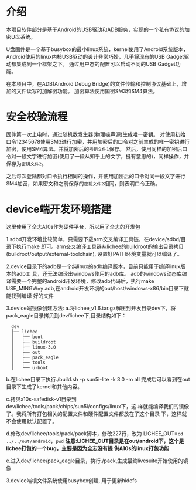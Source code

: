 # 介绍
本项目软件部分是基于Android的USB驱动和ADB服务，实现的一个私有协议的加密U盘系统。

U盘固件是一个基于busybox的最小linux系统，kernel使用了Android系统版本，
Android使用的linux内核USB驱动的设计非常巧妙，几乎将现有的USB Gadget驱动都集成到一个框架之下。
通过用户态的配置可以启动不同的USB Gadget功能。

在本项目中，在ADB(Android Debug Bridge)的文件传输和控制协议基础上，增加的文件读写的加解密功能。
加密算法使用国密SM3和SM4算法。

# 安全校验流程
固件第一次上电时，通过随机数发生器(物理噪声源)生成唯一密钥。
对使用初始口令12345678使用SM3进行加密，并用加密后的口令对之前生成的唯一密钥进行加密，使用SM4算法。并将加密后的`密钥文件1`保存。
然后，使用同样的加密后口令对一段文字进行加密(使用了一段从知乎上的文字，挺有意思的)，同样操作，并保存为`密钥文件2`。

之后每次登陆都对口令执行相同的操作，并使用加密后的口令对同一段文字进行SM4加密，如果密文和之前保存的`密钥文件2`相同，则表明口令正确。



# device端开发环境搭建
这里使用了全志A10s作为硬件平台，所以用了全志的开发包

1.sdbd开发环境比较简单，只需要下载arm交叉编译工具链，在device/sdbd/目录下执行make
  即可。arm交叉编译工具链从lichee的buildroot的输出目录拷贝(buildroot/output/external-toolchain), 设置好PATH环境变量就可以编译了。

2.device目录下的adb是一个纯linux的adb编译版本，目前只能用于编译linux版本的adb工
  具，还无法编译出windows使用的adb库。
  adb的windows动态库编译需要一个完整的android开发环境，修改adb代码后，执行make
  USE_MINGW=y adb,在android开发环境的out/host/windows-x86/bin目录下就能找到编译
  好的文件

3.device端镜像创建方法:
a.将lichee_v1.6.tar.gz解压到开发目录dev下，将
  pack_eagle目录拷贝到dev/lichee下,目录结构如下：
```
  dev
  ├── lichee
  │   ├── boot
  │   ├── buildroot
  │   ├── linux-3.0
  │   ├── out
  │   ├── pack_eagle
  │   ├── tools
  │   └── u-boot
```
b.在lichee目录下执行./build.sh -p sun5i-lite -k 3.0 -m all
完成后可以看到在out目录下生成了kernel和其他内容。

c.拷贝a10s-safedisk-v1目录到dev/lichee/tools/pack/chips/sun5i/configs/linux下，这
样就能编译我们的镜像了。我将所有打包相关的配置文件和硬件配置文件都放在了这个目录
下，这样就不会使用默认配置了。

d.修改dev/lichee/tools/pack/pack脚本，修改227行，改为
     LICHEE_OUT=`cd ../../out/android; pwd`
**注意:LICHEE_OUT目录是在out/android下，这个是lichee打包的一个bug，主要是因为全志没有提
供A10s的linux打包功能**

e.进入dev/lichee/pack_eagle目录，执行./pack,生成最终livesuite开始使用的镜像

3.device端根文件系统使用busybox创建, 用于更新hidefs

